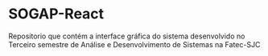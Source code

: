 # SOGAP-React
Repositorio que contém a interface gráfica do sistema desenvolvido no Terceiro semestre de Análise e Desenvolvimento de Sistemas na Fatec-SJC
